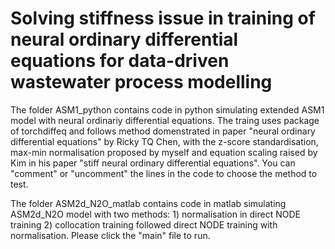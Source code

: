 # Solving stiffness issue in training of neural ordinary differential equations for data-driven wastewater process modelling

The folder ASM1_python contains code in python simulating extended ASM1 model with neural ordinariy differential equations. The traing uses package of torchdiffeq and follows method domenstrated in paper "neural ordinary differential equations" by Ricky TQ Chen, with the z-score standardisation, max-min normalisation proposed by myself and equation scaling raised by Kim in his paper "stiff neural ordinary differential equations". You can "comment" or "uncomment" the lines in the code to choose the method to test.

The folder ASM2d_N2O_matlab contains code in matlab simulating ASM2d_N2O model with two methods: 1) normalisation in direct NODE training 2) collocation training followed direct NODE training with normalisation. Please click the "main" file to run.
